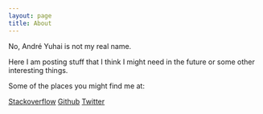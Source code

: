 ```yaml
---
layout: page
title: About
---
```


No, André Yuhai is not my real name.

Here I am posting stuff that I think I might need in the future or some other interesting things.

Some of the places you might find me at:

[Stackoverflow](https://stackoverflow.com/users/4796762)
[Github](https://github.com/andreyuhai)
[Twitter](https://twitter.com/andreyuhai)

